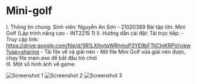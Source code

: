 # Mini-golf
I. Thông tin chung:
  Sinh viên: Nguyễn An Sơn - 21020389
  Bài tập lớn: Mini Golf (Lập trình nâng cao - INT2215 1)
II. Hướng dẫn cài đặt:
   Tải trực tiếp:
    - Truy cập link: https://drive.google.com/file/d/1IR1LXihytqWRhmoP3YE9bFTtiCInKRPV/view?usp=sharing
	  - Tải file về và giải nén 
	  - Mở file Mini Golf vừa giải nén được, chạy file main.exe để bắt đầu trò chơi  
III. Một số hình ảnh về game:




















![Screenshot 1](https://user-images.githubusercontent.com/100185945/170053499-deaf02b1-0103-4656-b900-dc6e4a2a760a.png)
![Screenshot 2](https://user-images.githubusercontent.com/100185945/170053534-748ece12-dd55-43bf-ae5b-ef62c9810235.png)
![Screenshot 3](https://user-images.githubusercontent.com/100185945/170053560-376ee1be-a262-4cf8-9eb5-a447b79f21b2.png)
    
      

  
